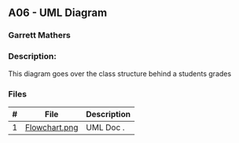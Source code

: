 ## A06 - UML Diagram
### Garrett Mathers
### Description:

This diagram goes over the class structure behind a students grades

### Files

|   #   | File     | Description                      |
| :---: | -------- | -------------------------------- |
|   1   | [Flowchart.png](Flowchart.png) | UML Doc . |
